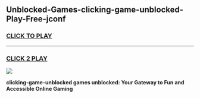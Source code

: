 
## Unblocked-Games-clicking-game-unblocked-Play-Free-jconf
<h3>
<a href="https://premium76.site?title=clicking-game-unblocked&ref=18A">CLICK TO PLAY</a></h3>
<hr>

<h3>
<a href="https://premium76.site?title=clicking-game-unblocked&ref=18A">CLICK 2 PLAY</a>
  
</h3>

<a href="https://premium76.site?title=clicking-game-unblocked&ref=18A"><img src="https://clearcache.store/games.png"></a>


**clicking-game-unblocked games unblocked: Your Gateway to Fun and Accessible Online Gaming**
